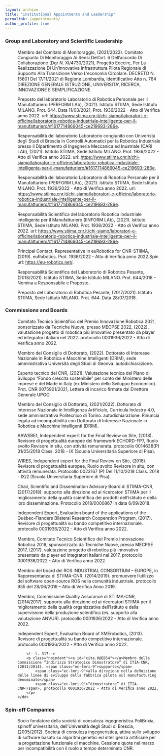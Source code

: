 ```yaml
---
layout: archive
title: "Institutional Appointments and Leadership"
permalink: /appointments/
author_profile: true
---
```

<!--l. 314-->
<h3 class="sectionHead"><a id="x1-19000"></a>Group and Laboratory and Scientiﬁc Leadership</h3>
<!--l. 314-->
<dl class="thebibliography">
    <dt id="X0-R_ECOCIRC" class="thebibliography">
    </dt>
    <dd id="bib-162" class="thebibliography">
        <!--l. 314-->
        <p class="noindent"><a id="cite.0@R_ECOCIRC"></a>Membro del Comitato di Monitoraggio, (2021/2022). <span class="ec-lmri-9">Comitato Congiunto Di Monitoraggio Ai</span>
            <span class="ec-lmri-9">Sensi Dell’art. 6 Dell’accordo Di Collaborazione (Dgr N. XI/4730/2021), Progetto Eoccirc, Per La</span>
            <span class="ec-lmri-9">Realizzazione Di Un’innovativa Infrastruttura Pilota Regionale di Supporto Alla Transizione Verso</span>
            <span class="ec-lmri-9">L’economia Circolare</span>. DECRETO N. 15601 Del 17/11/2021 di Regione Lombardia, Identiﬁcativo
            Atto n. 764 DIREZIONE GENERALE ISTRUZIONE, UNIVERSITA’, RICERCA, INNOVAZIONE E
            SEMPLIFICAZIONE.
        </p>
    </dd>
    <dt id="X0-R_PPERFORM" class="thebibliography">
    </dt>
    <dd id="bib-163" class="thebibliography">
        <!--l. 314-->
        <p class="noindent"><a id="cite.0@R_PPERFORM"></a>Preposto del laboratorio Laboratorio di Robotica Personale per il Manufatturiero (PERFORM LAb),
            (2021). <span class="ec-lmri-9">Istituto STIIMA, Sede Istituto MILANO</span>. Prot. 644. Data 11/03/2021, Prot. 1936/2022 - Atto di
            Veriﬁca anno 2022. <span class="ec-lmcsc-10x-x-90">url</span>: <a href="https://www.stiima.cnr.it/chi-siamo/laboratori-e-officine/laboratorio-robotica-industriale-intelligente-per-il-manufatturiero/#1617714866045-ce219693-286e" class="url"><span class="ec-lmtt-9">https://www.stiima.cnr.it/chi-siamo/laboratori-e-officine/laboratorio-robotica-industriale-intelligente-per-il-manufatturiero/#1617714866045-ce219693-286e</span></a>.
        </p>
    </dd>
    <dt id="X0-R_CARI" class="thebibliography">
    </dt>
    <dd id="bib-164" class="thebibliography">
        <!--l. 314-->
        <p class="noindent"><a id="cite.0@R_CARI"></a>Responsabilità del laboratorio Laboratorio congiunito con Univeristà degli Studi di Brescia in Controlli
            Automatici per la Robotica Industriale presso il Dipartimento di Ingegneria Meccanica ed Inustriale
            (CARI LAb), (2021). <span class="ec-lmri-9">Istituto STIIMA, Sede Istituto MILANO</span>. Prot. 1936/2022 - Atto di Veriﬁca anno
            2022. <span class="ec-lmcsc-10x-x-90">url</span>: <a href="https://www.stiima.cnr.it/chi-siamo/laboratori-e-officine/laboratorio-robotica-industriale-intelligente-per-il-manufatturiero/#1617714866045-ce219693-286e" class="url"><span class="ec-lmtt-9">https://www.stiima.cnr.it/chi-siamo/laboratori-e-officine/laboratorio-robotica-industriale-intelligente-per-il-manufatturiero/#1617714866045-ce219693-286e</span></a>.
        </p>
    </dd>
    <dt id="X0-R_PERFORM" class="thebibliography">
    </dt>
    <dd id="bib-165" class="thebibliography">
        <!--l. 314-->
        <p class="noindent"><a id="cite.0@R_PERFORM"></a>Responsabilità del laboratorio Laboratorio di Robotica Personale per il Manufatturiero (PERFORM
            LAb), (2021). <span class="ec-lmri-9">Istituto STIIMA, Sede Istituto MILANO</span>. Prot. 1936/2022 - Atto di Veriﬁca anno 2022. <span class="ec-lmcsc-10x-x-90">url</span>:
            <a href="https://www.stiima.cnr.it/chi-siamo/laboratori-e-officine/laboratorio-robotica-industriale-intelligente-per-il-manufatturiero/#1617714866045-ce219693-286e" class="url"><span class="ec-lmtt-9">https://www.stiima.cnr.it/chi-siamo/laboratori-e-officine/laboratorio-robotica-industriale-intelligente-per-il-manufatturiero/#1617714866045-ce219693-286e</span></a>.
        </p>
    </dd>
    <dt id="X0-R_IINFORM" class="thebibliography">
    </dt>
    <dd id="bib-166" class="thebibliography">
        <!--l. 314-->
        <p class="noindent"><a id="cite.0@R_IINFORM"></a>Responsabilità Scientiﬁca del laboratorio Robotica industriale intelligente per il Manufatturiero (IINFORM
            LAb), (2021). <span class="ec-lmri-9">Istituto STIIMA, Sede Istituto MILANO</span>. Prot. 1936/2022 - Atto di Veriﬁca anno 2022. <span class="ec-lmcsc-10x-x-90">url</span>:
            <a href="https://www.stiima.cnr.it/chi-siamo/laboratori-e-officine/laboratorio-robotica-industriale-intelligente-per-il-manufatturiero/#1617714866045-ce219693-286e" class="url"><span class="ec-lmtt-9">https://www.stiima.cnr.it/chi-siamo/laboratori-e-officine/laboratorio-robotica-industriale-intelligente-per-il-manufatturiero/#1617714866045-ce219693-286e</span></a>.
        </p>
    </dd>
    <dt id="X0-R_EUROB" class="thebibliography">
    </dt>
    <dd id="bib-167" class="thebibliography">
        <!--l. 314-->
        <p class="noindent"><a id="cite.0@R_EUROB"></a>Principal Contact, Representative in euRobotics for CNR-STIIMA, (2019). <span class="ec-lmri-9">euRobotics</span>. Prot. 1936/2022
            - Atto di Veriﬁca anno 2022.Spin <span class="ec-lmcsc-10x-x-90">url</span>: <a href="https://eu-robotics.net/" class="url"><span class="ec-lmtt-9">https://eu-robotics.net/</span></a>.
        </p>
    </dd>
    <dt id="X0-R_RMC" class="thebibliography">
    </dt>
    <dd id="bib-168" class="thebibliography">
        <!--l. 314-->
        <p class="noindent"><a id="cite.0@R_RMC"></a>Responsabilità Scientiﬁca del Laboratorio di Robotica Pesante, (2018/2021). <span class="ec-lmri-9">Istituto STIIMA, Sede</span>
            <span class="ec-lmri-9">Istituto MILANO</span>. Prot. 644/2018 - Nomina a Responsabile e Proposto.
        </p>
    </dd>
    <dt id="X0-R_PRP" class="thebibliography">
    </dt>
    <dd id="bib-169" class="thebibliography">
        <!--l. 314-->
        <p class="noindent"><a id="cite.0@R_PRP"></a>Preposto del Laboratorio di Robotica Pesante, (2017/2021). <span class="ec-lmri-9">Istituto STIIMA, Sede Istituto MILANO</span>.
            Prot. 644. Data 28/07/2018.</p>
    </dd>
</dl>
<!--l. 315-->

<h3 class="sectionHead"><a id="x1-21000"></a>Commissions and Boards</h3>
<!--l. 317-->
<p class="noindent">
</p><dl class="thebibliography">
    <dt id="X0-EB90" class="thebibliography">
    </dt>
    <dd id="bib-185" class="thebibliography">
        <!--l. 317-->
        <p class="noindent"><a id="cite.0@EB90"></a>Comitato Tecnico Scientiﬁco del Premio Innovazione Robotica 2021, ponsorizzato da Tecniche Nuove,
            presso MECPSE 2022, (2022). <span class="ec-lmri-9">valutazione progetto di robotica pi</span><span class="ec-lmri-9">ù</span> <span class="ec-lmri-9">innovativo presentato da player ed</span>
            <span class="ec-lmri-9">integratori italiani nel 2022</span>. protocollo 0001936/2022 - Atto di Veriﬁca anno 2022.
        </p>
    </dd>
    <dt id="X0-EB_DRIM" class="thebibliography">
    </dt>
    <dd id="bib-186" class="thebibliography">
        <!--l. 317-->
        <p class="noindent"><a id="cite.0@EB_DRIM"></a>Membro del Consiglio di Dottorato, (2022). <span class="ec-lmri-9">Dottorato di Interesse Nazionale in Robotica e Macchine</span>
            <span class="ec-lmri-9">Intelligenti (DRIM), sede amministrativa Universit</span><span class="ec-lmri-9">à</span> <span class="ec-lmri-9">degli Studi di Geonva</span>. autodichiarazione.
        </p>
    </dd>
    <dt id="X0-EB_MISE" class="thebibliography">
    </dt>
    <dd id="bib-187" class="thebibliography">
        <!--l. 317-->
        <p class="noindent"><a id="cite.0@EB_MISE"></a>Esperto tecnico del CNR, (2021). <span class="ec-lmri-9">Valutazione tecnica del Piano di Sviluppo “Fondo crescita sostenibile”</span>
            <span class="ec-lmri-9">per conto del Ministero delle imprese e del Made in Italy (ex Ministero dello Sviluppo Economico)</span>. Prot.
            CNR 0075901/2021, Lettera di incarico ﬁrmate dal Direttore Generale UPGO.
        </p>
    </dd>
    <dt id="X0-EB_AI" class="thebibliography">
    </dt>
    <dd id="bib-188" class="thebibliography">
        <!--l. 317-->
        <p class="noindent"><a id="cite.0@EB_AI"></a>Membro del Consiglio di Dottorato, (2021/2022). <span class="ec-lmri-9">Dottorato di Interesse Nazionale in Intelligenza</span>
            <span class="ec-lmri-9">Artiﬁciale, Curricula Industry 4.0, sede amministrativa Politecnico di Torino</span>. autodichiarazione.
            Rinuncia legata ad incompatibilità con Dottorato di Interesse Nazionale in Robotica e Macchine
            Intelligenti (DRIM).
        </p>
    </dd>
    <dt id="X0-EB_AAWSBE1" class="thebibliography">
    </dt>
    <dd id="bib-189" class="thebibliography">
        <!--l. 317-->
        <p class="noindent"><a id="cite.0@EB_AAWSBE1"></a>AAWSBE1, Independent expert for the Final Review on Site, (2018). <span class="ec-lmri-9">Revisore di progettualit</span><span class="ec-lmri-9">à</span> <span class="ec-lmri-9">europee del</span>
            <span class="ec-lmri-9">framework ECHORD-FP7, Ruolo svolto Revisore in situ, con attivit</span><span class="ec-lmri-9">à</span> <span class="ec-lmri-9">remunerata</span>. protocollo 0014638(P)
            31/05/2018 Class. 2018 – IX (Scuola Universitaria Superiore di Pisa).
        </p>
    </dd>
    <dt id="X0-EB_Wires" class="thebibliography">
    </dt>
    <dd id="bib-190" class="thebibliography">
        <!--l. 317-->
        <p class="noindent"><a id="cite.0@EB_Wires"></a>WIRES, Independent expert for the Final Review on Site, (2018). <span class="ec-lmri-9">Revisore di progettualit</span><span class="ec-lmri-9">à</span> <span class="ec-lmri-9">europee,</span>
            <span class="ec-lmri-9">Ruolo svolto Revisore in situ, con attivit</span><span class="ec-lmri-9">à</span> <span class="ec-lmri-9">remunerata</span>. Protocollo 0023167 (P) Del 11/10/2018 Class.
            2018 - IX/2 (Scuola Universitaria Superiore di Pisa).
        </p>
    </dd>
    <dt id="X0-EB01" class="thebibliography">
    </dt>
    <dd id="bib-191" class="thebibliography">
        <!--l. 317-->
        <p class="noindent"><a id="cite.0@EB01"></a>Chair, Scientiﬁc and Dissemination Advisory Board di STIIMA-CNR, (2017/2018). <span class="ec-lmri-9">supporto alla</span>
            <span class="ec-lmri-9">direzione ed ai ricercatori STIIMA per il miglioramento della qualit</span><span class="ec-lmri-9">à</span> <span class="ec-lmri-9">scientiﬁca dei prodotti dell’Istituto</span>
            <span class="ec-lmri-9">e della loro disseminazione</span>. Protocollo 2018/0000867 in data 6/09/2018.
        </p>
    </dd>
    <dt id="X0-EB_Quebec" class="thebibliography">
    </dt>
    <dd id="bib-192" class="thebibliography">
        <!--l. 317-->
        <p class="noindent"><a id="cite.0@EB_Quebec"></a>Independent Expert, Evaluation board of the applications of the Québec-Flanders Bilateral Research
            Cooperation Program, (2017). <span class="ec-lmri-9">Revisore di progettualit</span><span class="ec-lmri-9">à</span> <span class="ec-lmri-9">su bando competitivo internazionale</span>. protocollo
            0001936/2022 - Atto di Veriﬁca anno 2022.
        </p>
    </dd>
    <dt id="X0-EB55" class="thebibliography">
    </dt>
    <dd id="bib-193" class="thebibliography">
        <!--l. 317-->
        <p class="noindent"><a id="cite.0@EB55"></a>Membro, Comitato Tecnico Scientiﬁco del Premio Innovazione Robotica 2018, sponsorizzato da Tecniche
            Nuove, presso MECPSE 2017, (2017). <span class="ec-lmri-9">valutazione progetto di robotica pi</span><span class="ec-lmri-9">ù</span> <span class="ec-lmri-9">innovativo presentato da player</span>
            <span class="ec-lmri-9">ed integratori italiani nel 2017</span>. protocollo 0001936/2022 - Atto di Veriﬁca anno 2022.
        </p>
    </dd>
    <dt id="X0-EB_ROS_I" class="thebibliography">
    </dt>
    <dd id="bib-194" class="thebibliography">
        <!--l. 317-->
        <p class="noindent"><a id="cite.0@EB_ROS_I"></a>Membro del board del ROS INDUSTRIAL CONSORTIUM – EUROPE, in Rappresentanza di
            STIIMA-CNR, (2014/2019). <span class="ec-lmri-9">promuovere l’utilizzo del software open-source ROS nella comunit</span><span class="ec-lmri-9">à</span>
            <span class="ec-lmri-9">industriale</span>. protocollo 955 del 28/06/2019 – Atto di Veriﬁca Anno 2019.
        </p>
    </dd>
    <dt id="X0-EB53" class="thebibliography">
    </dt>
    <dd id="bib-195" class="thebibliography">
        <!--l. 317-->
        <p class="noindent"><a id="cite.0@EB53"></a>Membro, Commissione Qualtiy Assurance di STIIMA-CNR, (2014/2017). <span class="ec-lmri-9">supporto alla direzione ed ai</span>
            <span class="ec-lmri-9">ricercatori STIIMA per il miglioramento della qualit</span><span class="ec-lmri-9">à</span> <span class="ec-lmri-9">organizzativa dell’Istituto e della supervisione</span>
            <span class="ec-lmri-9">della produzione scientiﬁca (es. supporto alla valutazione ANVUR)</span>. protocollo 0001936/2022 - Atto di
            Veriﬁca anno 2022.
        </p>
    </dd>
    <dt id="X0-EB_SMErobotics" class="thebibliography">
    </dt>
    <dd id="bib-196" class="thebibliography">
        <!--l. 317-->
        <p class="noindent"><a id="cite.0@EB_SMErobotics"></a>Independent Expert, Evaluation Board of SMErobotics, (2013). <span class="ec-lmri-9">Revisore di progettualit</span><span class="ec-lmri-9">à</span> <span class="ec-lmri-9">su bando</span>
            <span class="ec-lmri-9">competitivo internazionale</span>. protocollo 0001936/2022 - Atto di Veriﬁca anno 2022.
        </p>
    </dd>
    <dt id="X0-EB54" class="thebibliography">
    </dt>
    <dd id="bib-197" class="thebibliography">

        <!--l. 317-->
        <p class="noindent"><a id="cite.0@EB54"></a>Membro della Commissione ”Indirizzo Strategico Dimostratore” di ITIA-CNR, (2011/2014). <span class="ec-lmri-9">supporto</span>
            <span class="ec-lmri-9">alla direzione nella deﬁnizione delle linee di sviluppo della fabbrica pilota sul manufacturing denominato</span>
            <span class="ec-lmri-9">”dimostratore” di ITIA-CNR</span>. protocollo 0001936/2022 - Atto di Veriﬁca anno 2022.
        </p>
    </dd>
</dl>
<!--l. 318-->
<h3 class="sectionHead"><a id="x1-22000"></a>Spin-oﬀ Companies</h3>
<!--l. 318-->
<dl class="thebibliography">
    <dt id="X0-SP_POLIBRIXIA" class="thebibliography">
    </dt>
    <dd id="bib-198" class="thebibliography">
        <!--l. 318-->
        <p class="noindent"><a id="cite.0@SP_POLIBRIXIA"></a>Socio fondatore della società di consuleza ingegneristica PoliBrixia, spinoﬀ universitaria, dell’Università
            degli Studi di Brescia, (2005/2012). <span class="ec-lmri-9">Societ</span><span class="ec-lmri-9">à</span> <span class="ec-lmri-9">di consuleza ingegneristica, attiva sullo sviluppo di software</span>
            <span class="ec-lmri-9">basato su algoritmi genetici ed intelligenza artiﬁciale per la progettazione funzionale di macchine. </span>Cessione
            quote nel marzo per incompatibilità con il ruolo a tempo determinato CNR.
        </p>
    </dd>
</dl>
<!--l. 319-->
<p class="noindent">